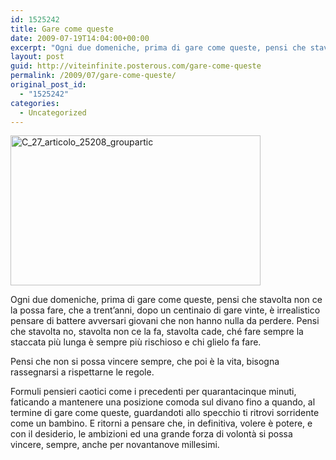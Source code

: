 ```yaml
---
id: 1525242
title: Gare come queste
date: 2009-07-19T14:04:00+00:00
excerpt: "Ogni due domeniche, prima di gare come queste, pensi che stavolta non ce la possa fare, che a trent'anni, dopo un centinaio di gare vinte, è irrealistico pensare di battere avversari giovani che non hanno nulla da perdere. Pensi che stavolta no, ..."
layout: post
guid: http://viteinfinite.posterous.com/gare-come-queste
permalink: /2009/07/gare-come-queste/
original_post_id:
  - "1525242"
categories:
  - Uncategorized
---
```

<img alt="C_27_articolo_25208_groupartic" height="240" src="http://www.viteinfinite.com/wp-content/uploads/2013/03/c_27_articolo_25208_groupartic.jpg" width="400" />

Ogni due domeniche, prima di gare come queste, pensi che stavolta non ce la possa fare, che a trent’anni, dopo un centinaio di gare vinte, è irrealistico pensare di battere avversari giovani che non hanno nulla da perdere. Pensi che stavolta no, stavolta non ce la fa, stavolta cade, ché fare sempre la staccata più lunga è sempre più rischioso e chi glielo fa fare. 

Pensi che non si possa vincere sempre, che poi è la vita, bisogna rassegnarsi a rispettarne le regole.

Formuli pensieri caotici come i precedenti per quarantacinque minuti, faticando a mantenere una posizione comoda sul divano fino a quando, al termine di gare come queste, guardandoti allo specchio ti ritrovi sorridente come un bambino. E ritorni a pensare che, in definitiva, volere è potere, e con il desiderio, le ambizioni ed una grande forza di volontà si possa vincere, sempre, anche per novantanove millesimi.
